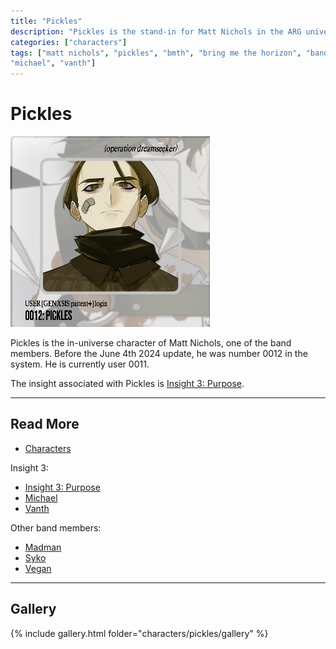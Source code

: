 ```yaml
---
title: "Pickles"
description: "Pickles is the stand-in for Matt Nichols in the ARG universe."
categories: ["characters"]
tags: ["matt nichols", "pickles", "bmth", "bring me the horizon", "band member", "purpose", 
"michael", "vanth"]
---
```


# Pickles

![Pickles Avatar](https://raw.githubusercontent.com/bmth-arg-wiki/wiki-assets/main/characters/pickles/pickles.png)

Pickles is the in-universe character of Matt Nichols, one of the band members. Before the June 4th 2024 update, 
he was number 0012 in the system. He is currently user 0011.

The insight associated with Pickles is [Insight 3: Purpose](../lore/insight3-purpose).

***

## Read More

- [Characters](../characters)

Insight 3:

- [Insight 3: Purpose](../lore/insight3-purpose)
- [Michael](michael)
- [Vanth](vanth)

Other band members:

- [Madman](madman)
- [Syko](syko)
- [Vegan](vegan)

***

## Gallery

{% include gallery.html folder="characters/pickles/gallery" %}